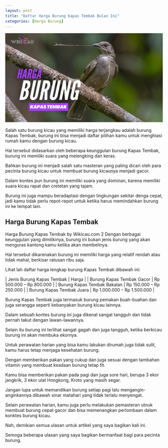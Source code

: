 ```yaml
---
layout: post
title: "Daftar Harga Burung Kapas Tembak Bulan Ini"
categories: [Harga Burung]
---
```


![Daftar Harga Burung Kapas Tembak Bulan Ini](/images/harga-burung-kapas-tembak.webp)

Salah satu burung kicau yang memiliki harga terjangkau adalah burung Kapas Tembak, burung ini bisa menjadi daftar pilihan kamu untuk menghiasi rumah kamu dengan burung kicau.

Hal tersebut didasarkan oleh beberapa keunggulan burung Kapas Tembak, burung ini memiliki suara yang melengking dan keras.

Bahkan burung ini menjadi salah satu masteran yang paling dicari oleh para pecinta burung kicau untuk membuat burung kicaunya menjadi gacor.

Dalam kontes pun burung ini memiliki suara yang dominan, karena memiliki suara kicau rapat dan cretetan yang tajam.

Burung ini juga mampu beradaptasi dengan lingkungan sekitar denga cepat, jadi kamu tidak perlu repot-repot untuk ketika harus memindahkan burung ini ke tempat lain.

## Harga Burung Kapas Tembak

Harga Burung Kapas Tembak by Wikicau.com 2
Dengan berbagai keunggulan yang dimilikinya, burung ini bukan jenis burung yang akan menguras kantong kamu ketika akan membelinya.

Hal tersebut dikarenakan burung ini memiliki harga yang relatif rendah atau tidak mahal, berkisar ratusan ribu saja.

Lihat lah daftar harga lengkap burung Kapas Tembak dibawah ini:

| Jenis Burung Kapas Tembak | Harga |
| Burung Kapas Tembak Gacor | Rp 500.000 – Rp 800.000 |
| Burung Kapas Tembak Bakalan | Rp 150.000 – Rp 250.000 |
| Burung Kapas Tembak Juara | Rp 1.000.000 – Rp 1.500.000 |

Burung Kapas Tembak juga termasuk burung pemakan buah-buahan dan juga serangga seperti kebanyakan burung kicau lainnya.

Dalam sebuah kontes burung ini juga dikenal sangat tangguh dan tidak pernah takut dengan lawan-lawannya.

Selain itu burung ini terlihat sangat gagah dan juga tangguh, ketika berkicau burung ini akan membuka ekornya.

Untuk perawatan harian yang bisa kamu lakukan dirumah juga tidak sulit, kamu harus tetap menjaga kesehatan burung.

Dengan memberikan pakan yang cukup dan juga sesuai dengan tambahan vitamin yang membuat keadaan burung tetap fit.

Kamu bisa memberikan pakan pada pagi dan juga sore hari, berupa 3 ekor jangkrik, 3 ekor ulat Hongkong, Kroto yang masih segar.

Jangan lupa untuk memandikan burung setiap pagi lalu mengangin-anginkannya dibawah sinar matahari yang tidak terlalu menyengat.

Selain perawatan harian, kamu juga perlu melakukan pemasteran utnuk membuat burung cepat gacor dan bisa memenangkan perlombaan dalam konktes burung kicau.

Nah, demikian semua ulasan untuk artikel yang saya bagikan kali ini.

Semoga beberapa ulasan yang saya bagikan bermanfaat bagi para pecinta burung.